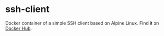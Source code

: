 # ssh-client

Docker container of a simple SSH client based on Alpine Linux. Find it on [Docker Hub](https://hub.docker.com/r/thesfinox/ssh-client).
